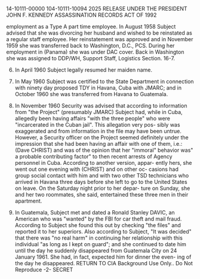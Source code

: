 14-10111-00000
104-10111-10094 2025 RELEASE UNDER THE PRESIDENT JOHN F. KENNEDY ASSASSINATION RECORDS ACT OF 1992

employment as a Type A part time employee. In August 1958 Subject
advised that she was divorcing her husband and wished to be reinstated
as a regular staff employee. Her reinstatement was approved and in
November 1959 she was transferred back to Washington, D.C., PCS.
During her employment in (Panama) she was under DAC cover. Back in
Washington she was assigned to DDP/WH, Support Staff, Logistics
Section.
16-7.

6. In April 1960 Subject legally resumed her maiden name.

7. In May 1960 Subject was certified to the State Department
in connection with ninety day proposed TDY in Havana, Cuba with
JMARC; and in October 1960 she was transferred from Havana to
Guatemala.

8. In November 1960 Security was advised that according to
information from "the Project" (presumably JMARC) Subject had,
while in Cuba, allegedly been having affairs "with the three people"
who were "incarcerated in the Cuban jail". This allegation very pos-
sibly was exaggerated and from information in the file may have been
untrue. However, a Security officer on the Project seemed definitely
under the impression that she had been having an affair with one of
them, i.e.: (Dave CHRIST) and was of the opinion that her "immoral"
behavior was" a probable contributing factor" to then recent arrests
of Agency personnel in Cuba. According to another version, appar-
ently hers, she went out one evening with (CHRIST) and on other oc-
casions had group social contact with him and with two other TSD
technicians who arrived in Havana three days before she left to go to
the United States on leave. On the Saturday night prior to her depar-
ture on Sunday, she and her two roommates, she said, entertained
these three men in their apartment.

9. In Guatemala, Subject met and dated a Ronald Stanley
DAVIC, an American who was "wanted" by the FBI for car theft and mail
fraud. According to Subject she found this out by checking "the files"
and reported it to her superiors. Also according to Subject, "It was
decided" that there was "no real harm" in continuing her relationship
with this individual "as long as I kept on guard"; and she continued to
date him until the day he suddenly disappeared from Guatemala City
on 24 January 1961. She had, in fact, expected him for dinner the even-
ing of the day he disappeared.
RETURN TO CIA
Background Use Only..
Do Not Reproduce
-2-
SECRET
